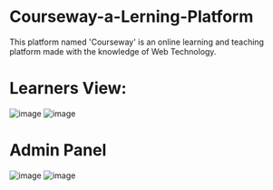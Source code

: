 # Courseway-a-Lerning-Platform
This platform named 'Courseway' is an online learning and teaching platform made with the knowledge of Web Technology.
# Learners View:
![image](https://github.com/Imtiaj-Sajin/Courseway-a-Lerning-Platform/assets/100506477/0db6f629-7771-420e-b148-77762210cdb2)
![image](https://github.com/Imtiaj-Sajin/Courseway-a-Lerning-Platform/assets/100506477/46e36fed-00c9-4c6e-839f-41fca11c8336)

# Admin Panel
![image](https://github.com/wshuv-o/Courseway-a-Lerning-Platform-Instructors/assets/100506316/fda8304a-35e1-4d9a-853a-e8d15a957ba8)
![image](https://github.com/wshuv-o/Courseway-a-Lerning-Platform-Instructors/assets/100506316/48e4b619-fea1-4cac-9aac-4cfd67ebd7e1)
